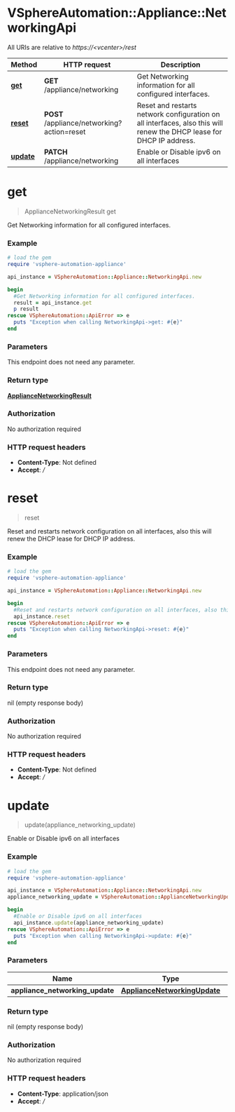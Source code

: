 # VSphereAutomation::Appliance::NetworkingApi

All URIs are relative to *https://&lt;vcenter&gt;/rest*

Method | HTTP request | Description
------------- | ------------- | -------------
[**get**](NetworkingApi.md#get) | **GET** /appliance/networking | Get Networking information for all configured interfaces.
[**reset**](NetworkingApi.md#reset) | **POST** /appliance/networking?action&#x3D;reset | Reset and restarts network configuration on all interfaces, also this will renew the DHCP lease for DHCP IP address.
[**update**](NetworkingApi.md#update) | **PATCH** /appliance/networking | Enable or Disable ipv6 on all interfaces


# **get**
> ApplianceNetworkingResult get

Get Networking information for all configured interfaces.

### Example
```ruby
# load the gem
require 'vsphere-automation-appliance'

api_instance = VSphereAutomation::Appliance::NetworkingApi.new

begin
  #Get Networking information for all configured interfaces.
  result = api_instance.get
  p result
rescue VSphereAutomation::ApiError => e
  puts "Exception when calling NetworkingApi->get: #{e}"
end
```

### Parameters
This endpoint does not need any parameter.

### Return type

[**ApplianceNetworkingResult**](ApplianceNetworkingResult.md)

### Authorization

No authorization required

### HTTP request headers

 - **Content-Type**: Not defined
 - **Accept**: */*



# **reset**
> reset

Reset and restarts network configuration on all interfaces, also this will renew the DHCP lease for DHCP IP address.

### Example
```ruby
# load the gem
require 'vsphere-automation-appliance'

api_instance = VSphereAutomation::Appliance::NetworkingApi.new

begin
  #Reset and restarts network configuration on all interfaces, also this will renew the DHCP lease for DHCP IP address.
  api_instance.reset
rescue VSphereAutomation::ApiError => e
  puts "Exception when calling NetworkingApi->reset: #{e}"
end
```

### Parameters
This endpoint does not need any parameter.

### Return type

nil (empty response body)

### Authorization

No authorization required

### HTTP request headers

 - **Content-Type**: Not defined
 - **Accept**: */*



# **update**
> update(appliance_networking_update)

Enable or Disable ipv6 on all interfaces

### Example
```ruby
# load the gem
require 'vsphere-automation-appliance'

api_instance = VSphereAutomation::Appliance::NetworkingApi.new
appliance_networking_update = VSphereAutomation::ApplianceNetworkingUpdate.new # ApplianceNetworkingUpdate | 

begin
  #Enable or Disable ipv6 on all interfaces
  api_instance.update(appliance_networking_update)
rescue VSphereAutomation::ApiError => e
  puts "Exception when calling NetworkingApi->update: #{e}"
end
```

### Parameters

Name | Type | Description  | Notes
------------- | ------------- | ------------- | -------------
 **appliance_networking_update** | [**ApplianceNetworkingUpdate**](ApplianceNetworkingUpdate.md)|  | 

### Return type

nil (empty response body)

### Authorization

No authorization required

### HTTP request headers

 - **Content-Type**: application/json
 - **Accept**: */*



